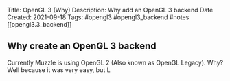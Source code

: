 Title: OpenGL 3 (Why)
Description: Why add an OpenGL 3 backend
Date Created: 2021-09-18
Tags: #opengl3  #opengl3_backend  #notes [[opengl3.3_backend]]

## Why create an OpenGL 3 backend
Currently Muzzle is using OpenGL 2 (Also known as OpenGL Legacy). Why? Well because it was very easy, but L

